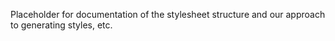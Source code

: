 Placeholder for documentation of the stylesheet structure and our approach to generating styles, etc.

